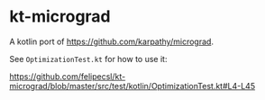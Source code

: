 # kt-micrograd

A kotlin port of https://github.com/karpathy/micrograd.

See `OptimizationTest.kt` for how to use it:

https://github.com/felipecsl/kt-micrograd/blob/master/src/test/kotlin/OptimizationTest.kt#L4-L45
